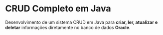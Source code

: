 # CRUD Completo em Java  

Desenvolvimento de um sistema CRUD em Java para **criar, ler, atualizar e deletar** informações diretamente no banco de dados **Oracle**.
